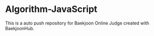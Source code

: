 # Algorithm-JavaScript

This is a auto push repository for Baekjoon Online Judge created with BaekjoonHub.
